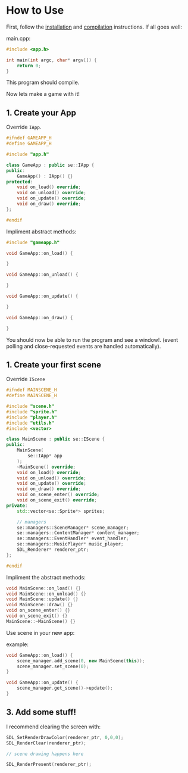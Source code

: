 # How to Use

First, follow the [installation](../README.md#install) and [compilation](../README.md#compiling-your-program) instructions. If all goes well:

main.cpp:
```cpp
#include <app.h>

int main(int argc, char* argv[]) {
    return 0;
}
```

This program should compile.

Now lets make a game with it!

## 1. Create your App

Override `IApp`.

```cpp
#ifndef GAMEAPP_H
#define GAMEAPP_H

#include "app.h"

class GameApp : public se::IApp {
public:
    GameApp() : IApp() {}
protected:
    void on_load() override;
    void on_unload() override;
    void on_update() override;
    void on_draw() override;
};

#endif
```

Impliment abstract methods:

```cpp
#include "gameapp.h"

void GameApp::on_load() {

}

void GameApp::on_unload() {

}

void GameApp::on_update() {

}

void GameApp::on_draw() {

}
```

You should now be able to run the program and see a window!. (event polling and close-requested events are handled automatically).

## 1. Create your first scene

Override `IScene`

```cpp
#ifndef MAINSCENE_H
#define MAINSCENE_H

#include "scene.h"
#include "sprite.h"
#include "player.h"
#include "utils.h"
#include <vector>

class MainScene : public se::IScene {
public:
    MainScene(
        se::IApp* app
    );
    ~MainScene() override;
    void on_load() override;
    void on_unload() override;
    void on_update() override;
    void on_draw() override;
    void on_scene_enter() override;
    void on_scene_exit() override;
private:
    std::vector<se::Sprite*> sprites;

    // managers
    se::managers::SceneManager* scene_manager;
    se::managers::ContentManager* content_manager;
    se::managers::EventHandler* event_handler;
    se::managers::MusicPlayer* music_player;
    SDL_Renderer* renderer_ptr;
};

#endif
```

Impliment the abstract methods:

```cpp
void MainScene::on_load() {}
void MainScene::on_unload() {}
void MainScene::update() {}
void MainScene::draw() {}
void on_scene_enter() {}
void on_scene_exit() {}
MainScene::~MainScene() {}
```

Use scene in your new app:

example:
```cpp
void GameApp::on_load() {
    scene_manager.add_scene(0, new MainScene(this));
    scene_manager.set_scene(0);
}

void GameApp::on_update() {
    scene_manager.get_scene()->update();
}
```

## 3. Add some stuff!

I recommend clearing the screen with:

```cpp
SDL_SetRenderDrawColor(renderer_ptr, 0,0,0);
SDL_RenderClear(renderer_ptr);

// scene drawing happens here

SDL_RenderPresent(renderer_ptr);
```
